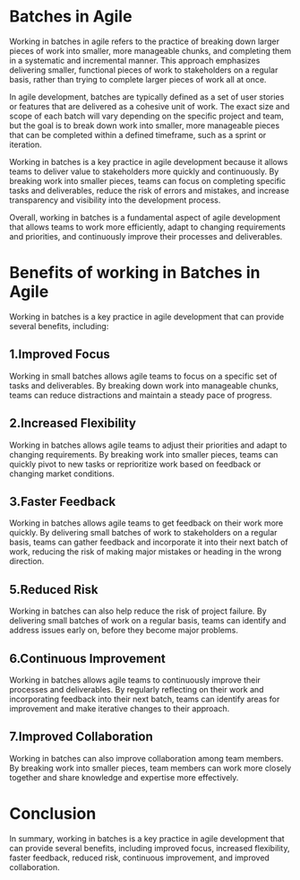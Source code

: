 # Batches in Agile
Working in batches in agile refers to the practice of breaking down larger pieces of work into smaller, more manageable chunks, and completing them in a systematic and incremental manner. This approach emphasizes delivering smaller, functional pieces of work to stakeholders on a regular basis, rather than trying to complete larger pieces of work all at once.

In agile development, batches are typically defined as a set of user stories or features that are delivered as a cohesive unit of work. The exact size and scope of each batch will vary depending on the specific project and team, but the goal is to break down work into smaller, more manageable pieces that can be completed within a defined timeframe, such as a sprint or iteration.

Working in batches is a key practice in agile development because it allows teams to deliver value to stakeholders more quickly and continuously. By breaking work into smaller pieces, teams can focus on completing specific tasks and deliverables, reduce the risk of errors and mistakes, and increase transparency and visibility into the development process.

Overall, working in batches is a fundamental aspect of agile development that allows teams to work more efficiently, adapt to changing requirements and priorities, and continuously improve their processes and deliverables.

# Benefits of working in Batches in Agile
Working in batches is a key practice in agile development that can provide several benefits, including:

## 1.Improved Focus
Working in small batches allows agile teams to focus on a specific set of tasks and deliverables. By breaking down work into manageable chunks, teams can reduce distractions and maintain a steady pace of progress.

## 2.Increased Flexibility
Working in batches allows agile teams to adjust their priorities and adapt to changing requirements. By breaking work into smaller pieces, teams can quickly pivot to new tasks or reprioritize work based on feedback or changing market conditions.

## 3.Faster Feedback
Working in batches allows agile teams to get feedback on their work more quickly. By delivering small batches of work to stakeholders on a regular basis, teams can gather feedback and incorporate it into their next batch of work, reducing the risk of making major mistakes or heading in the wrong direction.

## 5.Reduced Risk
Working in batches can also help reduce the risk of project failure. By delivering small batches of work on a regular basis, teams can identify and address issues early on, before they become major problems.

## 6.Continuous Improvement
Working in batches allows agile teams to continuously improve their processes and deliverables. By regularly reflecting on their work and incorporating feedback into their next batch, teams can identify areas for improvement and make iterative changes to their approach.

## 7.Improved Collaboration
Working in batches can also improve collaboration among team members. By breaking work into smaller pieces, team members can work more closely together and share knowledge and expertise more effectively.

# Conclusion
In summary, working in batches is a key practice in agile development that can provide several benefits, including improved focus, increased flexibility, faster feedback, reduced risk, continuous improvement, and improved collaboration.